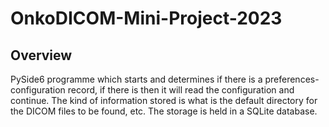 # OnkoDICOM-Mini-Project-2023

## Overview
PySide6 programme which starts and determines if there is a preferences-configuration record, if there is then it will read the configuration and continue. The kind of information stored is what is the default directory for the DICOM files to be found, etc. The storage is held in a SQLite database.





